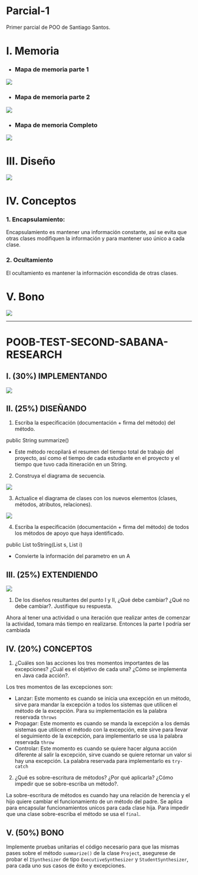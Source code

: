 # Parcial-1
Primer parcial de POO de Santiago Santos.


# I. Memoria

* ### Mapa de memoria parte 1

![](Img/Map1.PNG)

* ### Mapa de memoria parte 2

![](Img/Map2.PNG)

* ### Mapa de memoria Completo

![](Img/Map3.PNG)

# III. Diseño

![](Img/Dis.png)

# IV. Conceptos
### 1. Encapsulamiento:
Encapsulamiento es mantener una información constante,
así se evita que otras clases modifiquen la información y para mantener uso
único a cada clase.


### 2. Ocultamiento
El ocultamiento es mantener la información escondida de otras clases.

# V. Bono

![](Img/sequence-diagram-bonus.png)

------------------

# POOB-TEST-SECOND-SABANA-RESEARCH


## I. (30%) IMPLEMENTANDO
![](img/ProjectTest.PNG)

## II. (25%) DISEÑANDO
1. Escriba la especificación (documentación + firma del método) del método.

public String summarize()
* Este método recopilará el resumen del tiempo total de trabajo del proyecto, así como el tiempo de cada estudiante en 
el proyecto y el tiempo que tuvo cada itineración en un String.
  
2. Construya el diagrama de secuencia.
   
![](img/diseño2.png)

3. Actualice el diagrama de clases con los nuevos elementos (clases, métodos, atributos, relaciones).

![](img/class-diagram-synthesizer.png)

4. Escriba la especificación (documentación + firma del método) de todos los métodos de apoyo que haya identificado.

public List<String> toString(List<Student> s, List<Iteration> i)
* Convierte la información del parametro en un A 

## III. (25%) EXTENDIENDO

![](img/class-diagram-parte-3.png)

1. De los diseños resultantes del punto I y II, ¿Qué debe cambiar? ¿Qué no debe cambiar?. Justifique su respuesta.

Ahora al tener una actividad o una iteración que realizar antes de comenzar la actividad, tomara más tiempo en 
realizarse. Entonces la parte I podría ser cambiada


## IV. (20%) CONCEPTOS

1. ¿Cuáles son las acciones los tres momentos importantes de las excepciones? ¿Cuál es el objetivo de cada una? 
¿Cómo se implementa en Java cada acción?.
   
Los tres momentos de las excepciones son: 
* Lanzar: Este momento es cuando se inicia una excepción en un método, sirve para mandar la excepción a todos los 
  sistemas que utilicen el método de la excepción. Para su implementación es la palabra reservada `throws`
* Propagar: Este momento es cuando se manda la excepción a los demás sistemas que utilicen el método con la excepción,
  este sirve para llevar el seguimiento de la excepción, para implementarlo se usa la palabra reservada `throw`
* Controlar: Este momento es cuando se quiere hacer alguna acción diferente al salir la excepción, sirve cuando 
se quiere retornar un valor si hay una excepción. La palabra reservada para implementarlo es `try-catch`
2. ¿Qué es sobre-escritura de métodos? ¿Por qué aplicarla? ¿Cómo impedir que se sobre-escriba un método?.

La sobre-escritura de métodos es cuando hay una relación de herencia y el hijo quiere cambiar el funcionamiento de un
método del padre. Se aplica para encapsular funcionamientos unicos para cada clase hija. Para impedir que una clase
sobre-escriba el método se usa el `final`.

## V. (50%) BONO

Implemente pruebas unitarias el código necesario para que las mismas pases sobre el método `summarize()` de la clase
`Project`, asegurese de probar el `ISynthesizer` de tipo `ExecutiveSynthesizer` y `StudentSynthesizer`, para cada uno 
sus casos de éxito y excepciones.